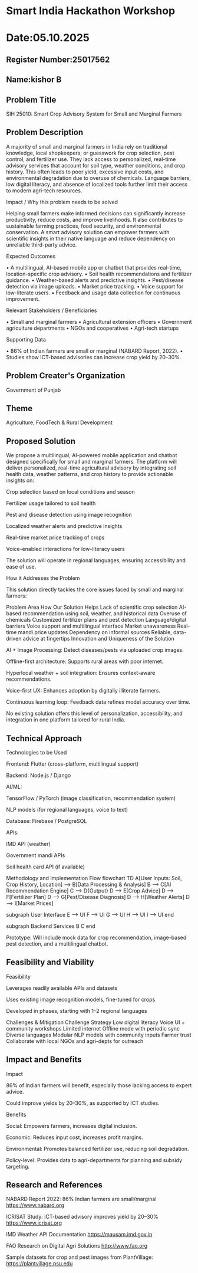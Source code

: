 # Smart India Hackathon Workshop
# Date:05.10.2025
## Register Number:25017562
## Name:kishor B
## Problem Title
SIH 25010: Smart Crop Advisory System for Small and Marginal Farmers
## Problem Description
A majority of small and marginal farmers in India rely on traditional knowledge, local shopkeepers, or guesswork for crop selection, pest control, and fertilizer use. They lack access to personalized, real-time advisory services that account for soil type, weather conditions, and crop history. This often leads to poor yield, excessive input costs, and environmental degradation due to overuse of chemicals. Language barriers, low digital literacy, and absence of localized tools further limit their access to modern agri-tech resources.

Impact / Why this problem needs to be solved

Helping small farmers make informed decisions can significantly increase productivity, reduce costs, and improve livelihoods. It also contributes to sustainable farming practices, food security, and environmental conservation. A smart advisory solution can empower farmers with scientific insights in their native language and reduce dependency on unreliable third-party advice.

Expected Outcomes

• A multilingual, AI-based mobile app or chatbot that provides real-time, location-specific crop advisory.
• Soil health recommendations and fertilizer guidance.
• Weather-based alerts and predictive insights.
• Pest/disease detection via image uploads.
• Market price tracking.
• Voice support for low-literate users.
• Feedback and usage data collection for continuous improvement.

Relevant Stakeholders / Beneficiaries

• Small and marginal farmers
• Agricultural extension officers
• Government agriculture departments
• NGOs and cooperatives
• Agri-tech startups

Supporting Data

• 86% of Indian farmers are small or marginal (NABARD Report, 2022).
• Studies show ICT-based advisories can increase crop yield by 20–30%.

## Problem Creater's Organization
Government of Punjab

## Theme
Agriculture, FoodTech & Rural Development

## Proposed Solution
We propose a multilingual, AI-powered mobile application and chatbot designed specifically for small and marginal farmers. The platform will deliver personalized, real-time agricultural advisory by integrating soil health data, weather patterns, and crop history to provide actionable insights on:

Crop selection based on local conditions and season

Fertilizer usage tailored to soil health

Pest and disease detection using image recognition

Localized weather alerts and predictive insights

Real-time market price tracking of crops

Voice-enabled interactions for low-literacy users

The solution will operate in regional languages, ensuring accessibility and ease of use.

How it Addresses the Problem

This solution directly tackles the core issues faced by small and marginal farmers:

Problem Area	How Our Solution Helps
Lack of scientific crop selection	AI-based recommendation using soil, weather, and historical data
Overuse of chemicals	Customized fertilizer plans and pest detection
Language/digital barriers	Voice support and multilingual interface
Market unawareness	Real-time mandi price updates
Dependency on informal sources	Reliable, data-driven advice at fingertips
Innovation and Uniqueness of the Solution

AI + Image Processing: Detect diseases/pests via uploaded crop images.

Offline-first architecture: Supports rural areas with poor internet.

Hyperlocal weather + soil integration: Ensures context-aware recommendations.

Voice-first UX: Enhances adoption by digitally illiterate farmers.

Continuous learning loop: Feedback data refines model accuracy over time.

No existing solution offers this level of personalization, accessibility, and integration in one platform tailored for rural India.

## Technical Approach
Technologies to be Used

Frontend: Flutter (cross-platform, multilingual support)

Backend: Node.js / Django

AI/ML:

TensorFlow / PyTorch (image classification, recommendation system)

NLP models (for regional languages, voice to text)

Database: Firebase / PostgreSQL

APIs:

IMD API (weather)

Government mandi APIs

Soil health card API (if available)

Methodology and Implementation Flow
flowchart TD
A[User Inputs: Soil, Crop History, Location] --> B[Data Processing & Analysis]
B --> C[AI Recommendation Engine]
C --> D{Output}
D --> E[Crop Advice]
D --> F[Fertilizer Plan]
D --> G[Pest/Disease Diagnosis]
D --> H[Weather Alerts]
D --> I[Market Prices]

subgraph User Interface
E --> UI
F --> UI
G --> UI
H --> UI
I --> UI
end

subgraph Backend Services
B
C
end


Prototype: Will include mock data for crop recommendation, image-based pest detection, and a multilingual chatbot.
## Feasibility and Viability
Feasibility

Leverages readily available APIs and datasets

Uses existing image recognition models, fine-tuned for crops

Developed in phases, starting with 1–2 regional languages

Challenges & Mitigation
Challenge	Strategy
Low digital literacy	Voice UI + community workshops
Limited internet	Offline mode with periodic sync
Diverse languages	Modular NLP models with community inputs
Farmer trust	Collaborate with local NGOs and agri-depts for outreach


## Impact and Benefits
Impact

86% of Indian farmers will benefit, especially those lacking access to expert advice.

Could improve yields by 20–30%, as supported by ICT studies.

Benefits

Social: Empowers farmers, increases digital inclusion.

Economic: Reduces input cost, increases profit margins.

Environmental: Promotes balanced fertilizer use, reducing soil degradation.

Policy-level: Provides data to agri-departments for planning and subsidy targeting.

## Research and References
NABARD Report 2022: 86% Indian farmers are small/marginal
https://www.nabard.org

ICRISAT Study: ICT-based advisory improves yield by 20–30%
https://www.icrisat.org

IMD Weather API Documentation
https://mausam.imd.gov.in

FAO Research on Digital Agri Solutions
http://www.fao.org

Sample datasets for crop and pest images from PlantVillage:
https://plantvillage.psu.edu
